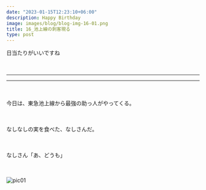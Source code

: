 ```yaml
---
date: "2023-01-15T12:23:10+06:00"
description: Happy Birthday
image: images/blog/blog-img-16-01.png
title: 16_池上線の刺客現る
type: post
---
```



日当たりがいいですね

　

------
------
　

今日は、東急池上線から最強の助っ人がやってくる。

　

なしなしの実を食べた、なしさんだ。

　


なしさん「あ、どうも」

　

![pic01](https://mrunadon.github.io/caffeproject/images/blog/blog-img-16-02.png)

　


